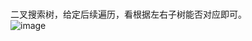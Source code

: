 #

二叉搜索树，给定后续遍历，看根据左右子树能否对应即可。
<br/>
![image](https://user-images.githubusercontent.com/88012771/185579359-87b3a15f-7de7-476f-8f6c-131f366350f4.png)
